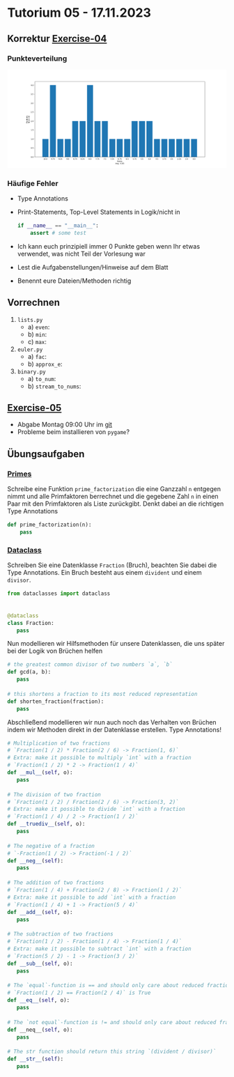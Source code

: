 # Tutorium 05 - 17.11.2023

## Korrektur [Exercise-04](https://proglang.informatik.uni-freiburg.de/teaching/info1/2023/exercise/sheet04.pdf)

### Punkteverteilung

![img not found](./img/pointdistribution_exercise04.png)

### Häufige Fehler

- Type Annotations
- Print-Statements, Top-Level Statements in Logik/nicht in

    ```python
    if __name__ == "__main__":
        assert # some test
    ```

- Ich kann euch prinzipiell immer 0 Punkte geben wenn Ihr etwas verwendet, was nicht Teil der Vorlesung war
- Lest die Aufgabenstellungen/Hinweise auf dem Blatt
- Benennt eure Dateien/Methoden richtig

## Vorrechnen

1. `lists.py`
   - a) `even`:
   - b) `min`:
   - c) `max`:
2. `euler.py`
   - a) `fac`:
   - b) `approx_e`:
3. `binary.py`
   - a) `to_num`:
   - b) `stream_to_nums`:

## [Exercise-05](https://proglang.informatik.uni-freiburg.de/teaching/info1/2023/exercise/sheet05.pdf)

- Abgabe Montag 09:00 Uhr im [git](https://git.laurel.informatik.uni-freiburg.de/)
- Probleme beim installieren von `pygame`?

## Übungsaufgaben

### [Primes](./src/primes.py)

Schreibe eine Funktion `prime_factorization` die eine Ganzzahl `n` entgegen nimmt und alle Primfaktoren berrechnet und die gegebene Zahl `n` in einen Paar mit den Primfaktoren als Liste zurückgibt. Denkt dabei an die richtigen Type Annotations

```python
def prime_factorization(n):
    pass
```

### [Dataclass](./src/data_classes.py)

Schreiben Sie eine Datenklasse `Fraction` (Bruch), beachten Sie dabei die Type Annotations. Ein Bruch besteht aus einem `divident` und einem `divisor`.

```python
from dataclasses import dataclass


@dataclass
class Fraction:
   pass
```

Nun modellieren wir Hilfsmethoden für unsere Datenklassen, die uns später bei der Logik von Brüchen helfen

```python
# the greatest common divisor of two numbers `a`, `b`
def gcd(a, b):
   pass

# this shortens a fraction to its most reduced representation
def shorten_fraction(fraction):
   pass
```

Abschließend modellieren wir nun auch noch das Verhalten von Brüchen indem wir Methoden direkt in der Datenklasse erstellen. Type Annotations!

```python
# Multiplication of two fractions
# `Fraction(1 / 2) * Fraction(2 / 6) -> Fraction(1, 6)`
# Extra: make it possible to multiply `int` with a fraction
# `Fraction(1 / 2) * 2 -> Fraction(1 / 4)`
def __mul__(self, o):
   pass

# The division of two fraction
# `Fraction(1 / 2) / Fraction(2 / 6) -> Fraction(3, 2)`
# Extra: make it possible to divide `int` with a fraction
# `Fraction(1 / 4) / 2 -> Fraction(1 / 2)`
def __truediv__(self, o):
   pass

# The negative of a fraction
# `-Fraction(1 / 2) -> Fraction(-1 / 2)`
def __neg__(self):
   pass

# The addition of two fractions
# `Fraction(1 / 4) + Fraction(2 / 8) -> Fraction(1 / 2)`
# Extra: make it possible to add `int` with a fraction
# `Fraction(1 / 4) + 1 -> Fraction(5 / 4)`
def __add__(self, o):
   pass

# The subtraction of two fractions
# `Fraction(1 / 2) - Fraction(1 / 4) -> Fraction(1 / 4)`
# Extra: make it possible to subtract `int` with a fraction
# `Fraction(5 / 2) - 1 -> Fraction(3 / 2)`
def __sub__(self, o):
   pass

# The `equal`-function is == and should only care about reduced fractions
# `Fraction(1 / 2) == Fraction(2 / 4)` is True
def __eq__(self, o):
   pass

# The `not equal`-function is != and should only care about reduced fractions exactly as equal
def __neq__(self, o):
   pass

# The str function should return this string `(divident / divisor)`
def __str__(self):
   pass
```
